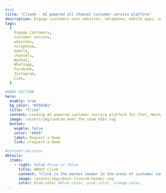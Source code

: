 ```yaml
---
#seo
title: "Clienk - AI powered all channel customer service platform"
description: Engage customers over websites, telephone, mobile apps, social media channels like WeChat, Whatsapp, Facebook, Instagram and many other popular messaging apps.
tags:
  [
    Engage Customers,
    customer service,
    websites,
    telephone,
    mobile,
    channels,
    WeChat,
    Whatsapp,
    Facebook,
    Instagram,
    Line,
  ]

#HERO SECTION
hero:
  enable: true
  bg_color: "#3564B1"
  title: "Clink"
  content: Leading AI powered customer service platform for Chat, Wechat, WhatsApp, Phone, E-Mail, Facebook, Weibo, Instagram and App.
  image: /assets/img/undraw_meet_the_team_e5b7.svg
  button:
    enable: false
    color: "#000"
    label: Request a Demo
    link: /request-a-demo

#content-sections
details:
  items:
    - right: false #true or false
      title: ABOUT Clink
      content: "Clink is the market leader in the areas of customer communication and online conversion solutions, allowing companies to help their customers faster and more efficiently. This boosts sales, customer satisfaction and confidence, while saving costs. Companies like Bally, Hogans, Baccarat, ele.me, Clarins, Caudalie, Asurion, Philips, TOD'S, Hogan, PCCW, Pernod Ricard, Chow Tai Fook, TPV, Suunto, Baopals, Guerlain, China Telecom, Thomas Cook and Web International English implemented Clink products and solutions in China, and found that the synergy and return of their customer communication and e-commerce investments strongly increased. <br><br> Clink is the platform for your all-channel customer communication. This intelligent, web-based application bundles your big data environment, chat messages, (400/800) telephone, voice and video conversations, emails, web interactions, Wechat, Facebook Messenger, WhatsApp Business Messenger, Apple Business Chat, Line, Instagram, your native APP messages, customer logs and surfing behavior into one customer profile. Clink delivers high-end tailor made solutions with their unified communication platform and integrates your CRM, ERP, WFM, OMS seamlessly. <br><br> In addition, Clink can assign every contact request – regardless of the communication channel - to the most suited representative, so achieving higher service levels at lower costs. What's more, Clink's solutions distinguish themselves with an excellent accessibility, stability, reliability, and an uncomplicated user interface. This way, Clink offers the only fully integrated all-channel communication platform without time-consuming implementations. This makes Clink's proposition unique."
      image: /assets/img/about-livecom-header.svg
      color: blue-color #blue-color, pink-color, orange-color,
---
```

